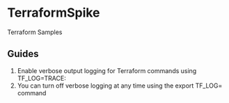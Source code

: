 # TerraformSpike
Terraform Samples

## Guides
1. Enable verbose output logging for Terraform commands using TF_LOG=TRACE:
2. You can turn off verbose logging at any time using the export TF_LOG= command